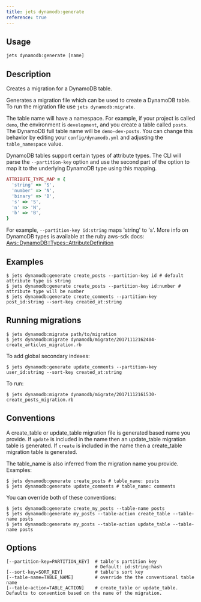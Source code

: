 ```yaml
---
title: jets dynamodb:generate
reference: true
---
```


## Usage

    jets dynamodb:generate [name]

## Description

Creates a migration for a DynamoDB table.

Generates a migration file which can be used to create a DynamoDB table.  To run the migration file use `jets dynamodb:migrate`.

The table name will have a namespace. For example, if your project is called `demo`, the environment is `development`, and you create a table called `posts`.  The DynamoDB full table name will be `demo-dev-posts`.  You can change this behavior by editing your `config/dynamodb.yml` and adjusting the `table_namespace` value.

DynamoDB tables support certain types of attribute types. The CLI will parse the `--partition-key` option and use the second part of the option to map it to the underlying DynamoDB type using this mapping.

```ruby
ATTRIBUTE_TYPE_MAP = {
  'string' => 'S',
  'number' => 'N',
  'binary' => 'B',
  's' => 'S',
  'n' => 'N',
  'b' => 'B',
}
```

For example, `--partition-key id:string`  maps 'string' to 's'.  More info on DynamoDB types is available at the ruby aws-sdk docs: [Aws::DynamoDB::Types::AttributeDefinition](https://docs.aws.amazon.com/sdk-for-ruby/v3/api/Aws/DynamoDB/Types/AttributeDefinition.html)

## Examples

    $ jets dynamodb:generate create_posts --partition-key id # default attribute type is string
    $ jets dynamodb:generate create_posts --partition-key id:number # attribute type will be number
    $ jets dynamodb:generate create_comments --partition-key post_id:string --sort-key created_at:string

## Running migrations

    $ jets dynamodb:migrate path/to/migration
    $ jets dynamodb:migrate dynamodb/migrate/20171112162404-create_articles_migration.rb

To add global secondary indexes:

    $ jets dynamodb:generate update_comments --partition-key user_id:string --sort-key created_at:string

To run:

    $ jets dynamodb:migrate dynamodb/migrate/20171112161530-create_posts_migration.rb

## Conventions

A create_table or update_table migration file is generated based name you provide.  If `update` is included in the name then an update_table migration table is generated. If `create` is included in the name then a create_table migration table is generated.

The table_name is also inferred from the migration name you provide.  Examples:

    $ jets dynamodb:generate create_posts # table_name: posts
    $ jets dynamodb:generate update_comments # table_name: comments

You can override both of these conventions:

    $ jets dynamodb:generate create_my_posts --table-name posts
    $ jets dynamodb:generate my_posts --table-action create_table --table-name posts
    $ jets dynamodb:generate my_posts --table-action update_table --table-name posts

## Options

```
[--partition-key=PARTITION_KEY]  # table's partition key
                                 # Default: id:string:hash
[--sort-key=SORT_KEY]            # table's sort key
[--table-name=TABLE_NAME]        # override the the conventional table name
[--table-action=TABLE_ACTION]    # create_table or update_table. Defaults to convention based on the name of the migration.
```

